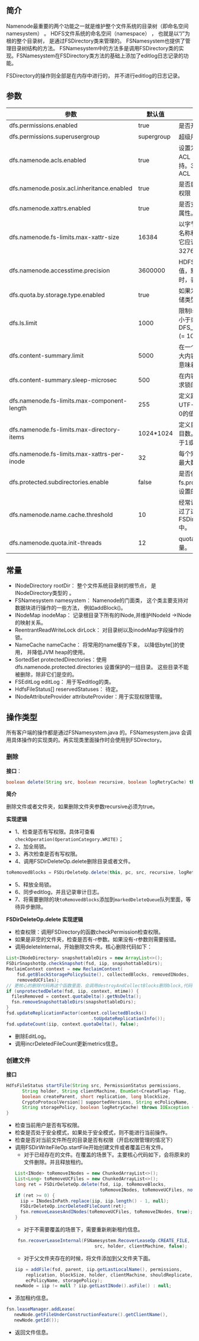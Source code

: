 
## 简介

Namenode最重要的两个功能之一就是维护整个文件系统的目录树（即命名空间namesystem） 。
HDFS文件系统的命名空间（namespace） ， 也就是以“/”为根的整个目录树， 是通过FSDirectory类来管理的。 FSNamesystem也提供了管理目录树结构的方法。
FSNamesystem中的方法多是调用FSDirectory类的实现。FSNamesystem在FSDirectory类方法的基础上添加了editlog日志记录的功能。

FSDirectory的操作则全部是在内存中进行的， 并不进行editlog的日志记录。

## 参数

| 参数 | 默认值 | 描述 |
|----|----|----|
| 	dfs.permissions.enabled | true | 是否开启权限管理 |
| dfs.permissions.superusergroup | supergroup | 超级用户组 |
| dfs.namenode.acls.enabled | true | 设置为true以启用对HDFS ACL（访问控制列表）的支持。3.3.1版本默认启用ACL |
| dfs.namenode.posix.acl.inheritance.enabled | true | 是否启用POSIX格式的ACL权限 |
| dfs.namenode.xattrs.enabled | true | 是否支持扩展namenode的属性。 |
| dfs.namenode.fs-limits.max-xattr-size | 16384 | 以字节为单位的扩展属性的名称和值的最大组合大小。它应该大于0，小于或等于32768。 |
| dfs.namenode.accesstime.precision | 3600000 | HDFS文件访问时间的精确值，默认为1小时。当为0时，表示禁用。 |
| dfs.quota.by.storage.type.enabled | true | 如果为true，则启用基于存储类型的配额。 |
| dfs.ls.limit | 1000 | 限制ls打印的文件数。如果小于或等于零，最多将打印 DFS_LIST_LIMIT_DEFAULT (= 1000)。 |
| dfs.content-summary.limit | 5000 | 在一个锁定周期中允许的最大内容摘要计数。0或负数意味着没有限制。 |
| dfs.content-summary.sleep-microsec | 500 | 在内容汇总计算中，两次请求锁的时间。 |
| dfs.namenode.fs-limits.max-component-length | 255 | 定义路径中每个组件中UTF-8编码的最大字节数。0的值将禁用检查。  |
| dfs.namenode.fs-limits.max-directory-items | 1024\*1024 | 定义目录可能包含的最大项目数。无法将属性设置为小于1或大于6400000的值。|
| dfs.namenode.fs-limits.max-xattrs-per-inode | 32 | 每个索引节点的扩展属性的最大数目。 |
| dfs.protected.subdirectories.enable | false | 是否保护 fs.protected.directories 上设置的目录的子目录。 |
| dfs.namenode.name.cache.threshold | 10 | 经常访问的文件访问次数超过了这个阈值，缓存在FSDirectory nameCache中。 |
| dfs.namenode.quota.init-threads | 12 | quota初始化并发线程的数量。 |


## 常量

- INodeDirectory rootDir： 整个文件系统目录树的根节点， 是INodeDirectory类型的 。
- FSNamesystem namesystem： Namenode的门面类， 这个类主要支持对数据块进行操作的一些方法， 例如addBlock()。
- INodeMap inodeMap： 记录根目录下所有的INode,并维护INodeId ->INode的映射关系。
- ReentrantReadWriteLock dirLock： 对目录树以及inodeMap字段操作的锁。
- NameCache<ByteArray> nameCache： 将常用的name缓存下来， 以降低byte[]的使用， 并降低JVM heap的使用。
- SortedSet<String> protectedDirectories：使用 dfs.namenode.protected.directories 设置保护的一组目录。 这些目录不能被删除，除非它们是空的。
- FSEditLog editLog： 用于写editlog的类。
- HdfsFileStatus[] reservedStatuses： 待定。
- INodeAttributeProvider attributeProvider：用于实现权限管理。


## 操作类型

所有客户端的操作都是通过FSNamesystem.java 的。FSNamesystem.java 会调用具体操作的实现类的。再实现类里面操作时会使用到FSDirectory。

### 删除

**接口**：

```java
boolean delete(String src, boolean recursive, boolean logRetryCache) throws IOException {}
```

**简介**

删除文件或者文件夹，如果删除文件夹参数recursive必须为true。

**实现逻辑**

- 1、检查是否有写权限。具体可查看`checkOperation(OperationCategory.WRITE)`；
- 2、加全局锁。
- 3、再次检查是否有写权限。
- 4、调用FSDirDeleteOp.delete删除目录或者文件。
 ```java
 toRemovedBlocks = FSDirDeleteOp.delete(this, pc, src, recursive, logRetryCache);
 ```
- 5、释放全局锁。
- 6、同步editlog，并且记录审计日志。
- 7、将需要删除的块`toRemovedBlocks`添加到`markedDeleteQueue`队列里面，等待异步删除。

**FSDirDeleteOp.delete 实现逻辑**

- 检查权限：调用FSDirectory的函数checkPermission检查权限。
- 如果是非空的文件夹，检查是否有-r参数。如果没有-r参数则需要报错。
- 调用deleteInternal，开始删除文件夹。核心删除代码如下：

```java
List<INodeDirectory> snapshottableDirs = new ArrayList<>();
FSDirSnapshotOp.checkSnapshot(fsd, iip, snapshottableDirs);
ReclaimContext context = new ReclaimContext(
    fsd.getBlockStoragePolicySuite(), collectedBlocks, removedINodes,
    removedUCFiles);
// 更核心的删除代码再这个函数里面，会调用destroyAndCollectBlocks删除block,代码：targetNode.destroyAndCollectBlocks(reclaimContext);
if (unprotectedDelete(fsd, iip, context, mtime)) {
  filesRemoved = context.quotaDelta().getNsDelta();
  fsn.removeSnapshottableDirs(snapshottableDirs);
}
fsd.updateReplicationFactor(context.collectedBlocks()
                                .toUpdateReplicationInfo());
fsd.updateCount(iip, context.quotaDelta(), false);
```
- 删除EditLog。
- 调用incrDeletedFileCount更新metrics信息。

### 创建文件

**接口**

```java
HdfsFileStatus startFile(String src, PermissionStatus permissions,
      String holder, String clientMachine, EnumSet<CreateFlag> flag,
      boolean createParent, short replication, long blockSize,
      CryptoProtocolVersion[] supportedVersions, String ecPolicyName,
      String storagePolicy, boolean logRetryCache) throws IOException {
}
```

- 检查当前用户是否有写权限。
- 检查是否处于安全模式，如果处于安全模式，则不能进行当前操作。
- 检查是否对当前文件所在的目录是否有权限（开启权限管理的情况下）
- 调用FSDirWriteFileOp.startFile开始创建文件或者覆盖已有文件。
  - 对于已经存在的文件。在覆盖的场景下。主要核心代码如下，会将原来的文件删除。并且释放租约。
  ```java
  List<INode> toRemoveINodes = new ChunkedArrayList<>();
  List<Long> toRemoveUCFiles = new ChunkedArrayList<>();
  long ret = FSDirDeleteOp.delete(fsd, iip, toRemoveBlocks,
                                  toRemoveINodes, toRemoveUCFiles, now());
  if (ret >= 0) {
    iip = INodesInPath.replace(iip, iip.length() - 1, null);
    FSDirDeleteOp.incrDeletedFileCount(ret);
    fsn.removeLeasesAndINodes(toRemoveUCFiles, toRemoveINodes, true);
  }
  ```
  - 对于不需要覆盖的场景下，需要重新刷新租约信息。
   ```java
    fsn.recoverLeaseInternal(FSNamesystem.RecoverLeaseOp.CREATE_FILE, iip,
                                 src, holder, clientMachine, false);
   ```
  - 对于父文件夹存在的时候，将文件添加到父文件夹下面。
  ```java
  iip = addFile(fsd, parent, iip.getLastLocalName(), permissions,
      replication, blockSize, holder, clientMachine, shouldReplicate,
      ecPolicyName, storagePolicy);
  newNode = iip != null ? iip.getLastINode().asFile() : null;
  ```
 - 添加租约信息。
  ```java
  fsn.leaseManager.addLease(
     newNode.getFileUnderConstructionFeature().getClientName(),
     newNode.getId());
  ```
  - 返回文件信息。


